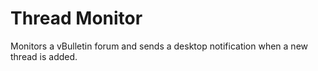 # Thread Monitor

Monitors a vBulletin forum and sends a desktop notification when a new thread is added.
